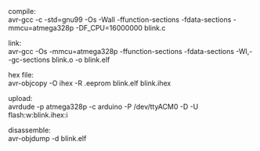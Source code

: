 compile:\
avr-gcc -c -std=gnu99 -Os -Wall -ffunction-sections -fdata-sections -mmcu=atmega328p -DF_CPU=16000000 blink.c

link:\
avr-gcc -Os -mmcu=atmega328p -ffunction-sections -fdata-sections -Wl,--gc-sections blink.o -o blink.elf

hex file:\
avr-objcopy -O ihex -R .eeprom blink.elf blink.ihex

upload:\
avrdude -p atmega328p -c arduino -P /dev/ttyACM0 -D -U flash:w:blink.ihex:i

disassemble:\
avr-objdump -d blink.elf
